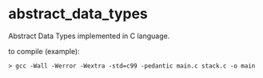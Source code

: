 # abstract_data_types

Abstract Data Types implemented in C language.

to compile (example):

    > gcc -Wall -Werror -Wextra -std=c99 -pedantic main.c stack.c -o main
